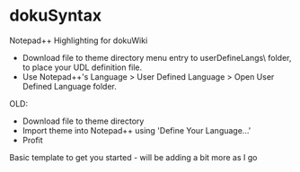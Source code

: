 # dokuSyntax
Notepad++ Highlighting for dokuWiki

 * Download file to theme directory menu entry to userDefineLangs\ folder, to place your UDL definition file.
 * Use Notepad++'s Language > User Defined Language > Open User Defined Language folder.

OLD:
 * Download file to theme directory 
 * Import theme into Notepad++ using 'Define Your Language...'
 * Profit
 
Basic template to get you started - will be adding a bit more as I go
